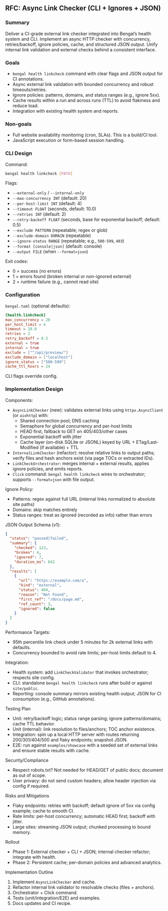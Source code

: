 ## RFC: Async Link Checker (CLI + Ignores + JSON)

### Summary
Deliver a CI-grade external link checker integrated into Bengal’s health system and CLI. Implement an async HTTP checker with concurrency, retries/backoff, ignore policies, cache, and structured JSON output. Unify internal link validation and external checks behind a consistent interface.

### Goals
- `bengal health linkcheck` command with clear flags and JSON output for CI annotations.
- Async external link validation with bounded concurrency and robust timeouts/retries.
- Ignore policies: patterns, domains, and status ranges (e.g., ignore 5xx).
- Cache results within a run and across runs (TTL) to avoid flakiness and reduce load.
- Integration with existing health system and reports.

### Non-goals
- Full website availability monitoring (cron, SLAs). This is a build/CI tool.
- JavaScript execution or form-based session handling.

### CLI Design

Command:
```bash
bengal health linkcheck [PATH]
```

Flags:
- `--external-only` / `--internal-only`
- `--max-concurrency INT` (default: 20)
- `--per-host-limit INT` (default: 4)
- `--timeout FLOAT` (seconds, default: 10.0)
- `--retries INT` (default: 2)
- `--retry-backoff FLOAT` (seconds, base for exponential backoff; default: 0.5)
- `--exclude PATTERN` (repeatable; regex or glob)
- `--exclude-domain DOMAIN` (repeatable)
- `--ignore-status RANGE` (repeatable; e.g., `500-599`, `403`)
- `--format [console|json]` (default: console)
- `--output FILE` (when `--format=json`)

Exit codes:
- 0 = success (no errors)
- 1 = errors found (broken internal or non-ignored external)
- 2 = runtime failure (e.g., cannot read site)

### Configuration
`bengal.toml` (optional defaults):
```toml
[health.linkcheck]
max_concurrency = 20
per_host_limit = 4
timeout = 10.0
retries = 2
retry_backoff = 0.5
external = true
internal = true
exclude = ["^/api/preview/"]
exclude_domain = ["localhost"]
ignore_status = ["500-599"]
cache_ttl_hours = 24
```

CLI flags override config.

### Implementation Design

Components:
- `AsyncLinkChecker` (new): validates external links using `httpx.AsyncClient` (or `aiohttp`) with:
  - Shared connection pool; DNS caching
  - Semaphore for global concurrency and per-host limits
  - HEAD first, fallback to GET on 405/403/other cases
  - Exponential backoff with jitter
  - Cache layer (on-disk SQLite or JSONL) keyed by URL + ETag/Last-Modified (if available) + TTL
- `InternalLinkChecker` (refactor): resolve relative links to output paths; verify files and hash anchors exist (via page TOCs or extracted IDs).
- `LinkCheckOrchestrator`: merges internal + external results, applies ignore policies, and emits reports.
- `Click` command: `bengal health linkcheck` wires to orchestrator; supports `--format=json` with file output.

Ignore Policy:
- Patterns: regex against full URL (internal links normalized to absolute site paths)
- Domains: skip matches entirely
- Status ranges: treat as ignored (recorded as info) rather than errors

JSON Output Schema (v1):
```json
{
  "status": "passed|failed",
  "summary": {
    "checked": 123,
    "broken": 4,
    "ignored": 7,
    "duration_ms": 842
  },
  "results": [
    {
      "url": "https://example.com/a",
      "kind": "external",
      "status": 404,
      "reason": "Not Found",
      "first_ref": "/docs/page.md",
      "ref_count": 3,
      "ignored": false
    }
  ]
}
```

Performance Targets:
- 95th percentile link check under 5 minutes for 2k external links with defaults.
- Concurrency bounded to avoid rate limits; per-host limits default to 4.

Integration:
- Health system: add `LinkCheckValidator` that invokes orchestrator; respects site config.
- CLI: standalone `bengal health linkcheck` runs after build or against `site/public`.
- Reporting: console summary mirrors existing health output; JSON for CI consumption (e.g., GitHub annotations).

Testing Plan
- Unit: retry/backoff logic; status range parsing; ignore patterns/domains; cache TTL behavior.
- Unit (internal): link resolution to files/anchors; TOC anchor existence.
- Integration: spin up a local HTTP server with routes returning 200/301/404/500 and flaky endpoints; snapshot JSON.
- E2E: run against `examples/showcase` with a seeded set of external links and ensure stable results with cache.

Security/Compliance
- Respect robots.txt? Not needed for HEAD/GET of public docs; document as out of scope.
- User privacy: do not send custom headers; allow header injection via config if required.

Risks and Mitigations
- Flaky endpoints: retries with backoff; default ignore of 5xx via config example; cache to smooth CI.
- Rate limits: per-host concurrency; automatic HEAD first; backoff with jitter.
- Large sites: streaming JSON output; chunked processing to bound memory.

Rollout
- Phase 1: External checker + CLI + JSON; internal checker refactor; integrate with health.
- Phase 2: Persistent cache; per-domain policies and advanced analytics.

Implementation Outline
1) Implement `AsyncLinkChecker` and cache.
2) Refactor internal link validator to resolvable checks (files + anchors).
3) Orchestrator + Click command.
4) Tests (unit/integration/E2E) and examples.
5) Docs updates and CI recipe.
